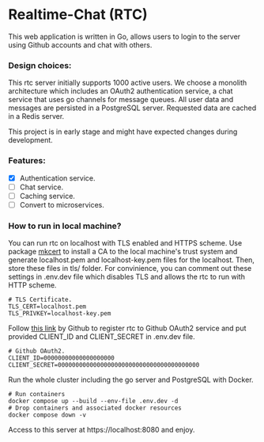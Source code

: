 # Realtime-Chat (RTC)

This web application is written in Go, allows users to login to the server using Github accounts and chat with others. 

### Design choices:
This rtc server initially supports 1000 active users. We choose a monolith architecture which includes an OAuth2 authentication service, a chat service that uses go channels for message queues. All user data and messages are persisted in a PostgreSQL server. Requested data are cached in a Redis server.

This project is in early stage and might have expected changes during development.

### Features:
- [x] Authentication service.
- [ ] Chat service.
- [ ] Caching service.
- [ ] Convert to microservices.

### How to run in local machine?
You can run rtc on localhost with TLS enabled and HTTPS scheme. Use package [mkcert](https://github.com/FiloSottile/mkcert) to install a CA to the local machine's trust system and generate localhost.pem and localhost-key.pem files for the localhost. Then, store these files in tls/ folder. For convinience, you can comment out these settings in .env.dev file which disables TLS and allows the rtc to run with HTTP scheme.
```properties
# TLS Certificate.
TLS_CERT=localhost.pem
TLS_PRIVKEY=localhost-key.pem
```

Follow [this link](https://docs.github.com/en/apps/oauth-apps/building-oauth-apps/creating-an-oauth-app) by Github to register rtc to Github OAuth2 service and put provided CLIENT_ID and CLIENT_SECRET in .env.dev file.
```properties
# Github OAuth2.
CLIENT_ID=00000000000000000000
CLIENT_SECRET=0000000000000000000000000000000000000000
```

Run the whole cluster including the go server and PostgreSQL with Docker.
```shell
# Run containers
docker compose up --build --env-file .env.dev -d
# Drop containers and associated docker resources
docker compose down -v
```

Access to this server at https://localhost:8080 and enjoy.
